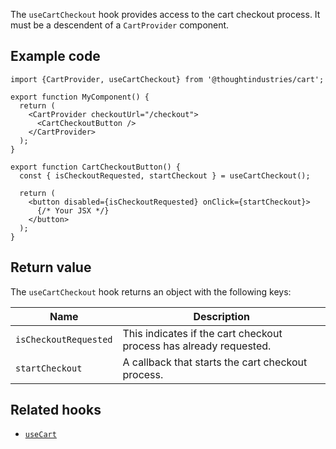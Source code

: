The `useCartCheckout` hook provides access to the cart checkout process. It must be a descendent of a `CartProvider` component.

## Example code

```tsx
import {CartProvider, useCartCheckout} from '@thoughtindustries/cart';

export function MyComponent() {
  return (
    <CartProvider checkoutUrl="/checkout">
      <CartCheckoutButton />
    </CartProvider>
  );
}

export function CartCheckoutButton() {
  const { isCheckoutRequested, startCheckout } = useCartCheckout();

  return (
    <button disabled={isCheckoutRequested} onClick={startCheckout}>
      {/* Your JSX */}
    </button>
  );
}
```

## Return value

The `useCartCheckout` hook returns an object with the following keys:

| Name                            | Description |
| ------------------------------- | ----------------------------------------------------------------------------------------------------------------------------------------------------------------------------------------------------------------------------------------------------------------------------------------------------------------------------------------- |
| `isCheckoutRequested`           | This indicates if the cart checkout process has already requested. |
| `startCheckout`                 | A callback that starts the cart checkout process. |

## Related hooks

- [`useCart`](./use-cart.md)
